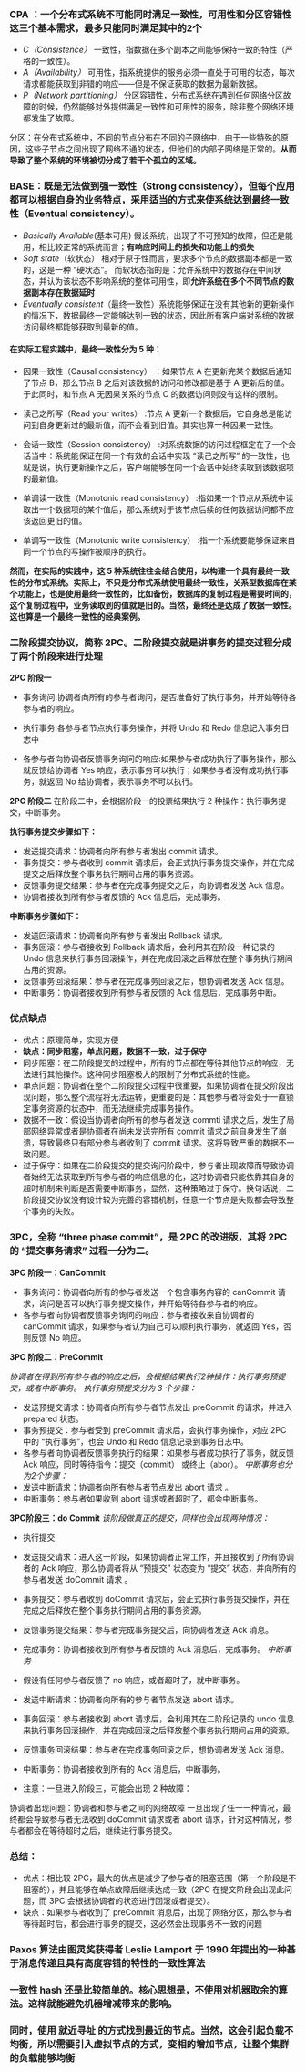 

### CPA ：一个分布式系统不可能同时满足一致性，可用性和分区容错性这三个基本需求，最多只能同时满足其中的2个
* *C（Consistence）*	一致性，指数据在多个副本之间能够保持一致的特性（严格的一致性）。
* *A（Availability）* 可用性，指系统提供的服务必须一直处于可用的状态，每次请求都能获取到非错的响应——但是不保证获取的数据为最新数据。
* *P（Network partitioning）* 分区容错性，分布式系统在遇到任何网络分区故障的时候，仍然能够对外提供满足一致性和可用性的服务，除非整个网络环境都发生了故障。

分区：在分布式系统中，不同的节点分布在不同的子网络中，由于一些特殊的原因，这些子节点之间出现了网络不通的状态，但他们的内部子网络是正常的。**从而导致了整个系统的环境被切分成了若干个孤立的区域。**

### BASE：既是无法做到强一致性（Strong consistency），但每个应用都可以根据自身的业务特点，采用适当的方式来使系统达到最终一致性（Eventual consistency）。
* *Basically Available*(基本可用) 假设系统，出现了不可预知的故障，但还是能用，相比较正常的系统而言；**有响应时间上的损失和功能上的损失**
* *Soft state*（软状态） 相对于原子性而言，要求多个节点的数据副本都是一致的，这是一种 “硬状态”。 而软状态指的是：允许系统中的数据存在中间状态，并认为该状态不影响系统的整体可用性，即**允许系统在多个不同节点的数据副本存在数据延时**
* *Eventually consistent*（最终一致性）系统能够保证在没有其他新的更新操作的情况下，数据最终一定能够达到一致的状态，因此所有客户端对系统的数据访问最终都能够获取到最新的值。

#### 在实际工程实践中，最终一致性分为 5 种：

* 因果一致性（Causal consistency） ：如果节点 A 在更新完某个数据后通知了节点 B，那么节点 B 之后对该数据的访问和修改都是基于 A 更新后的值。于此同时，和节点 A 无因果关系的节点 C 的数据访问则没有这样的限制。

* 读己之所写（Read your writes） :节点 A 更新一个数据后，它自身总是能访问到自身更新过的最新值，而不会看到旧值。其实也算一种因果一致性。

* 会话一致性（Session consistency） :对系统数据的访问过程框定在了一个会话当中：系统能保证在同一个有效的会话中实现 “读己之所写” 的一致性，也就是说，执行更新操作之后，客户端能够在同一个会话中始终读取到该数据项的最新值。

* 单调读一致性（Monotonic read consistency） :指如果一个节点从系统中读取出一个数据项的某个值后，那么系统对于该节点后续的任何数据访问都不应该返回更旧的值。

* 单调写一致性（Monotonic write consistency） :指一个系统要能够保证来自同一个节点的写操作被顺序的执行。

**然而，在实际的实践中，这 5 种系统往往会结合使用，以构建一个具有最终一致性的分布式系统。实际上，不只是分布式系统使用最终一致性，关系型数据库在某个功能上，也是使用最终一致性的，比如备份，数据库的复制过程是需要时间的，这个复制过程中，业务读取到的值就是旧的。当然，最终还是达成了数据一致性。这也算是一个最终一致性的经典案例。**

### 二阶段提交协议，简称 2PC。二阶段提交就是讲事务的提交过程分成了两个阶段来进行处理
**2PC 阶段一**
* 事务询问:协调者向所有的参与者询问，是否准备好了执行事务，并开始等待各参与者的响应。

* 执行事务:各参与者节点执行事务操作，并将 Undo 和 Redo 信息记入事务日志中

* 各参与者向协调者反馈事务询问的响应:如果参与者成功执行了事务操作，那么就反馈给协调者 Yes 响应，表示事务可以执行；如果参与者没有成功执行事务，就返回 No 给协调者，表示事务不可以执行。

**2PC 阶段二** 
在阶段二中，会根据阶段一的投票结果执行 2 种操作：执行事务提交，中断事务。

**执行事务提交步骤如下：**
* 发送提交请求：协调者向所有参与者发出 commit 请求。
* 事务提交：参与者收到 commit 请求后，会正式执行事务提交操作，并在完成提交之后释放整个事务执行期间占用的事务资源。
* 反馈事务提交结果：参与者在完成事务提交之后，向协调者发送 Ack 信息。
* 协调者接收到所有参与者反馈的 Ack 信息后，完成事务。

**中断事务步骤如下：**
* 发送回滚请求：协调者向所有参与者发出 Rollback 请求。
* 事务回滚：参与者接收到 Rollback 请求后，会利用其在阶段一种记录的 Undo 信息来执行事务回滚操作，并在完成回滚之后释放在整个事务执行期间占用的资源。
* 反馈事务回滚结果：参与者在完成事务回滚之后，想协调者发送 Ack 信息。
* 中断事务：协调者接收到所有参与者反馈的 Ack 信息后，完成事务中断。

### 优点缺点
* 优点：原理简单，实现方便
* **缺点：同步阻塞，单点问题，数据不一致，过于保守**
* 同步阻塞：在二阶段提交的过程中，所有的节点都在等待其他节点的响应，无法进行其他操作。这种同步阻塞极大的限制了分布式系统的性能。
* 单点问题：协调者在整个二阶段提交过程中很重要，如果协调者在提交阶段出现问题，那么整个流程将无法运转，更重要的是：其他参与者将会处于一直锁定事务资源的状态中，而无法继续完成事务操作。
* 数据不一致：假设当协调者向所有的参与者发送 commti 请求之后，发生了局部网络异常或者是协调者在尚未发送完所有 commit 请求之前自身发生了崩溃，导致最终只有部分参与者收到了 commit 请求。这将导致严重的数据不一致问题。
* 过于保守：如果在二阶段提交的提交询问阶段中，参与者出现故障而导致协调者始终无法获取到所有参与者的响应信息的化，这时协调者只能依靠其自身的超时机制来判断是否需要中断事务，显然，这种策略过于保守。换句话说，二阶段提交协议没有设计较为完善的容错机制，任意一个节点是失败都会导致整个事务的失败。

### 3PC，全称 “three phase commit”，是 2PC 的改进版，其将 2PC 的 “提交事务请求” 过程一分为二。
**3PC 阶段一：CanCommit**
* 事务询问：协调者向所有的参与者发送一个包含事务内容的 canCommit 请求，询问是否可以执行事务提交操作，并开始等待各参与者的响应。
* 各参与者向协调者反馈事务询问的响应：参与者接收来自协调者的 canCommit 请求，如果参与者认为自己可以顺利执行事务，就返回 Yes，否则反馈 No 响应。

**3PC 阶段二：PreCommit**

*协调者在得到所有参与者的响应之后，会根据结果执行2种操作：执行事务预提交，或者中断事务。*
*执行事务预提交分为 3 个步骤：*
* 发送预提交请求：协调者向所有参与者节点发出 preCommit 的请求，并进入 prepared 状态。
* 事务预提交：参与者受到 preCommit 请求后，会执行事务操作，对应 2PC 中的 “执行事务”，也会 Undo 和 Redo 信息记录到事务日志中。
* 各参与者向协调者反馈事务执行的结果：如果参与者成功执行了事务，就反馈 Ack 响应，同时等待指令：提交（commit） 或终止（abor）。
*中断事务也分为2个步骤：*
* 发送中断请求：协调者向所有参与者节点发出 abort 请求 。
* 中断事务：参与者如果收到 abort 请求或者超时了，都会中断事务。

**3PC阶段三：do Commit**
*该阶段做真正的提交，同样也会出现两种情况：*
* 执行提交
* 发送提交请求：进入这一阶段，如果协调者正常工作，并且接收到了所有协调者的 Ack 响应，那么协调者将从 “预提交” 状态变为 “提交” 状态，并向所有的参与者发送 doCommit 请求 。
* 事务提交：参与者收到 doCommit 请求后，会正式执行事务提交操作，并在完成之后释放在整个事务执行期间占用的事务资源。
* 反馈事务提交结果：参与者完成事务提交后，向协调者发送 Ack 消息。 
* 完成事务：协调者接收到所有参与者反馈的 Ack 消息后，完成事务。
*中断事务*
* 假设有任何参与者反馈了 no 响应，或者超时了，就中断事务。

* 发送中断请求：协调者向所有的参与者节点发送 abort 请求。
* 事务回滚：参与者接收到 abort 请求后，会利用其在二阶段记录的 undo 信息来执行事务回滚操作，并在完成回滚之后释放整个事务执行期间占用的资源。
* 反馈事务回滚结果：参与者在完成事务回滚之后，想协调者发送 Ack 消息。
* 中断事务：协调者接收到所有的 Ack 消息后，中断事务。
* 注意：一旦进入阶段三，可能会出现 2 种故障：

协调者出现问题：协调者和参与者之间的网络故障
一旦出现了任一一种情况，最终都会导致参与者无法收到 doCommit 请求或者 abort 请求，针对这种情况，参与者都会在等待超时之后，继续进行事务提交。

### 总结：
* 优点：相比较 2PC，最大的优点是减少了参与者的阻塞范围（第一个阶段是不阻塞的），并且能够在单点故障后继续达成一致（2PC 在提交阶段会出现此问题，而 3PC 会根据协调者的状态进行回滚或者提交）。
* 缺点：如果参与者收到了 preCommit 消息后，出现了网络分区，那么参与者等待超时后，都会进行事务的提交，这必然会出现事务不一致的问题

### Paxos 算法由图灵奖获得者 Leslie Lamport 于 1990 年提出的一种基于消息传递且具有高度容错的特性的一致性算法

### 一致性 hash 还是比较简单的。核心思想是，不使用对机器取余的算法。这样就能避免机器增减带来的影响。
### 同时，使用 就近寻址 的方式找到最近的节点。当然，这会引起负载不均衡，所以需要引入虚拟节点的方式，变相的增加节点，让整个集群的负载能够均衡